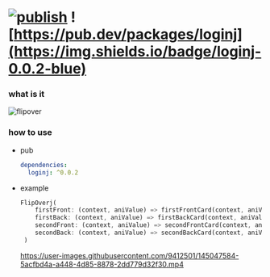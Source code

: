 # [![publish](https://github.com/ZuYun/loginj/actions/workflows/publish.yml/badge.svg)](https://github.com/ZuYun/loginj/actions/workflows/publish.yml)  ![https://pub.dev/packages/loginj](https://img.shields.io/badge/loginj-0.0.2-blue)  

### what is it

![flipover](https://raw.githubusercontent.com/ZuYun/loginj/main/preview/loginj.gif)



### how to use
 - pub

   ```yaml
   dependencies:
     loginj: ^0.0.2
   ```

 - example

   ```dart
   FlipOverj(
       firstFront: (context, aniValue) => firstFrontCard(context, aniValue),
       firstBack: (context, aniValue) => firstBackCard(context, aniValue),
       secondFront: (context, aniValue) => secondFrontCard(context, aniValue),
       secondBack: (context, aniValue) => secondBackCard(context, aniValue),
    )
   ```

   

   https://user-images.githubusercontent.com/9412501/145047584-5acfbd4a-a448-4d85-8878-2dd779d32f30.mp4